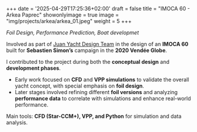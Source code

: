+++
date = '2025-04-29T17:25:36+02:00'
draft = false
title = "IMOCA 60 - Arkea Paprec"
showonlyimage = true
image = "img/projects/arkea/arkea_01.jpeg"
weight = 5
+++

*Foil Design, Performance Prediction, Boat developmet*

<!--more-->

Involved as part of [Juan Yacht Design Team](https://www.juanyachtdesign.com/) in the design of an **IMOCA 60** built for **Sebastien Simon’s** campaign in the **2020 Vendée Globe**.

I contributed to the project during both the **conceptual design** and **development phases**.

*	Early work focused on **CFD** and **VPP simulations** to validate the overall yacht concept, with special emphasis on **foil design**.
*	Later stages involved refining different **foil versions** and analyzing **performance data** to correlate with simulations and enhance real-world performance.

Main tools: **CFD (Star-CCM+), VPP, and Python** for simulation and data analysis.

